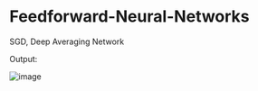 # Feedforward-Neural-Networks
SGD, Deep Averaging Network

Output:

![image](https://user-images.githubusercontent.com/43212302/175276605-f2ab6f9b-38b3-45a5-bda1-d96c7c77863c.png)
